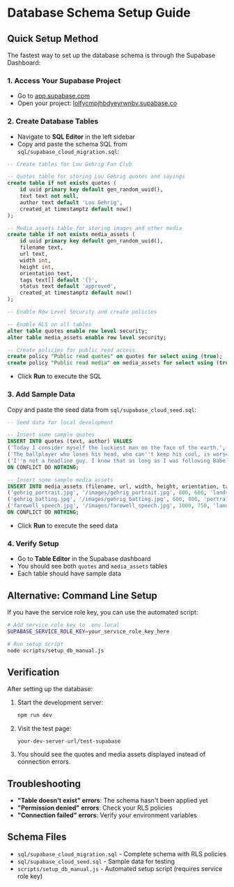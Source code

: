 # Database Schema Setup Guide

## Quick Setup Method

The fastest way to set up the database schema is through the Supabase Dashboard:

### 1. Access Your Supabase Project
- Go to [app.supabase.com](https://app.supabase.com)
- Open your project: [lolfycmpjhbdyeyrwnbv.supabase.co](https://lolfycmpjhbdyeyrwnbv.supabase.co)

### 2. Create Database Tables
- Navigate to **SQL Editor** in the left sidebar
- Copy and paste the schema SQL from `sql/supabase_cloud_migration.sql`:

```sql
-- Create tables for Lou Gehrig Fan Club

-- Quotes table for storing Lou Gehrig quotes and sayings
create table if not exists quotes (
    id uuid primary key default gen_random_uuid(),
    text text not null,
    author text default 'Lou Gehrig',
    created_at timestamptz default now()
);

-- Media assets table for storing images and other media
create table if not exists media_assets (
    id uuid primary key default gen_random_uuid(),
    filename text,
    url text,
    width int,
    height int,
    orientation text,
    tags text[] default '{}',
    status text default 'approved',
    created_at timestamptz default now()
);

-- Enable Row Level Security and create policies

-- Enable RLS on all tables
alter table quotes enable row level security;
alter table media_assets enable row level security;

-- Create policies for public read access
create policy "Public read quotes" on quotes for select using (true);
create policy "Public read media" on media_assets for select using (true);
```

- Click **Run** to execute the SQL

### 3. Add Sample Data
Copy and paste the seed data from `sql/supabase_cloud_seed.sql`:

```sql
-- Seed data for local development

-- Insert some sample quotes
INSERT INTO quotes (text, author) VALUES 
('Today I consider myself the luckiest man on the face of the earth.', 'Lou Gehrig'),
('The ballplayer who loses his head, who can''t keep his cool, is worse than no ballplayer at all.', 'Lou Gehrig'),
('I''m not a headline guy. I know that as long as I was following Babe to the plate I could have stood on my head and no one would have known the difference.', 'Lou Gehrig')
ON CONFLICT DO NOTHING;

-- Insert some sample media assets
INSERT INTO media_assets (filename, url, width, height, orientation, tags, status) VALUES 
('gehrig_portrait.jpg', '/images/gehrig_portrait.jpg', 800, 600, 'landscape', '{"portrait", "historical"}', 'approved'),
('gehrig_batting.jpg', '/images/gehrig_batting.jpg', 600, 800, 'portrait', '{"action", "batting"}', 'approved'),
('farewell_speech.jpg', '/images/farewell_speech.jpg', 1000, 750, 'landscape', '{"farewell", "speech", "historical"}', 'approved')
ON CONFLICT DO NOTHING;
```

- Click **Run** to execute the seed data

### 4. Verify Setup
- Go to **Table Editor** in the Supabase dashboard
- You should see both `quotes` and `media_assets` tables
- Each table should have sample data

## Alternative: Command Line Setup

If you have the service role key, you can use the automated script:

```bash
# Add service role key to .env.local
SUPABASE_SERVICE_ROLE_KEY=your_service_role_key_here

# Run setup script
node scripts/setup_db_manual.js
```

## Verification

After setting up the database:

1. Start the development server:
   ```bash
   npm run dev
   ```

2. Visit the test page:
   ```
   your-dev-server-url/test-supabase
   ```

3. You should see the quotes and media assets displayed instead of connection errors.

## Troubleshooting

- **"Table doesn't exist" errors**: The schema hasn't been applied yet
- **"Permission denied" errors**: Check your RLS policies
- **"Connection failed" errors**: Verify your environment variables

## Schema Files

- `sql/supabase_cloud_migration.sql` - Complete schema with RLS policies
- `sql/supabase_cloud_seed.sql` - Sample data for testing
- `scripts/setup_db_manual.js` - Automated setup script (requires service role key)